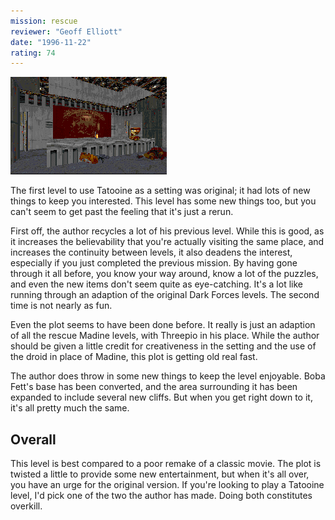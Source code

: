 ```yaml
---
mission: rescue
reviewer: "Geoff Elliott"
date: "1996-11-22"
rating: 74
---
```


![Impossible Rescue screenshot](./rescue.png "Even though the author has recycled his previous Tatooine level, he still adds several new surprises to give the experience some freshness.")

The first level to use Tatooine as a setting was original; it had lots of new things to keep you interested. This level has some new things too, but you can't seem to get past the feeling that it's just a rerun.

First off, the author recycles a lot of his previous level. While this is good, as it increases the believability that you're actually visiting the same place, and increases the continuity between levels, it also deadens the interest, especially if you just completed the previous mission. By having gone through it all before, you know your way around, know a lot of the puzzles, and even the new items don't seem quite as eye-catching. It's a lot like running through an adaption of the original Dark Forces levels. The second time is not nearly as fun.

Even the plot seems to have been done before. It really is just an adaption of all the rescue Madine levels, with Threepio in his place. While the author should be given a little credit for creativeness in the setting and the use of the droid in place of Madine, this plot is getting old real fast.

The author does throw in some new things to keep the level enjoyable. Boba Fett's base has been converted, and the area surrounding it has been expanded to include several new cliffs. But when you get right down to it, it's all pretty much the same.

## Overall

This level is best compared to a poor remake of a classic movie. The plot is twisted a little to provide some new entertainment, but when it's all over, you have an urge for the original version. If you're looking to play a Tatooine level, I'd pick one of the two the author has made. Doing both constitutes overkill.